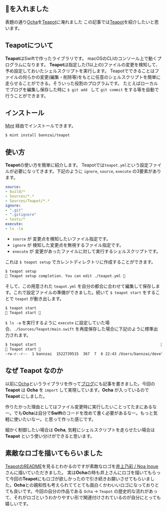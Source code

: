 
## 🍵を入れました
表題の通り[Ocha](https://github.com/bannzai/ocha)を[Teapot](https://github.com/bannzai/teapot)に淹れました
この記事では[Teapot](https://github.com/bannzai/teapot)を紹介したいと思います。

## Teapotについて
**Teapot**はSwiftで作ったライブラリです。 macOSのCLIのコンソール上で動くプログラムになります。 **Teapot**は指定した(1以上の)ファイルの変更を検知して、予め設定しておいたシェルスクリプトを実行します。 Teapotでできることはファイルの何らかの変更(編集・削除等)をもとに任意のシェルスクリプトを簡単に走らせることができる。そういった役割のプログラムです。 たとえばローカルでブログを編集し保存した時に `$ git add ` して `git commit` をする等を自動で行うことができます。

## インストール
[Mint](https://github.com/yonaskolb/Mint) 経由でインストールできます。

```bash
$ mint install bannzai/teapot
```

## 使い方
**Teapot**の使い方を簡単に紹介します。 Teapotでは`teapot.yml`という設定ファイルが必要になってきます。下記のように `ignore`, `source`, `execute` の3要素があります。  

```yaml
source:
- build/*
- Sources/*.*
- Sources/Teapot/*.*
ignore:
- ".git"
- ".gitignore"
- tests/*
execute: 
- ls -la
```

- `source` が 変更点を検知したいファイル指定です。
- `ignore` が 検知した変更点を無視するファイル指定です。
- `execute` が 変更があったファイルに対して実行するシェルスクリプトです。

これは `$ teapot setup` でカレントディレクトリに作成することができます。

```bash
$ teapot setup
🍵 Teapot setup completion. You can edit ./teapot.yml 🍵
```

そして、この用意された `teapot.yml` を自分の都合に合わせて編集して保存します。これで設定ファイルの準備ができました。続いて `$ teapot start` をすることで `teapot` が動き出します。

```bash
$ teapot start
🍵 Teapot start 🍵
```

`$ ls -a` を実行するように `execute` に設定していた場合、`./Sources/Teapot/main.swift` を再度保存した場合に下記のように標準出力されます。

```bash
$ teapot start                                                        
🍵 Teapot start 🍵
-rw-r--r--  1 bannzai  1522739515  367  7  6 22:43 /Users/bannzai/develop/oss/Teapot/Sources/Teapot/main.swift
```

## なぜ Teapot なのか
以前に[Ocha](https://github.com/bannzai/ocha)というライブラリを作って[ブログ](https://bannzai.hatenadiary.jp/)にも記事を書きました。今回の **Teapot** は **Ocha** を `import` して実現しています。**Ocha** が入っているので **Teapot** にしました。  

作りたかった理由としてはファイル変更時に実行したいことってたまにあるなー。でも**Ocha**は自分で**Swift**のコードを改めて書く必要があるなー。もっと気軽に使いたいなー。と思って作った感じです。  

細かく制御したい場合は **Ocha**, 気軽にシェルスクリプトを走らせたい場合は **Teapot** という使い分けができると思います。



## 素敵なロゴを描いてもらいました
[TeapotのREADME](https://github.com/bannzai/Teapot)を見るとわかるのですが素敵なロゴを[井上乃彩 / Noa Inoue](https://twitter.com/noa_design51)さんに描いていただきました。
実は**Ocha**の時も井上さんにロゴを描いてもらって今回の**Teapot**にもロゴが欲しかったので引き続きお願いさせてもらいました。**Ocha**との親和性も考えられててとても面白くかわいいロゴになっておりとても良いです。今回の自分の作品である `Ocha` → `Teapot` の歴史的な流れがあって、それがロゴというわかりやすい形で関連付けされているのが自分にとっても嬉しいです。


